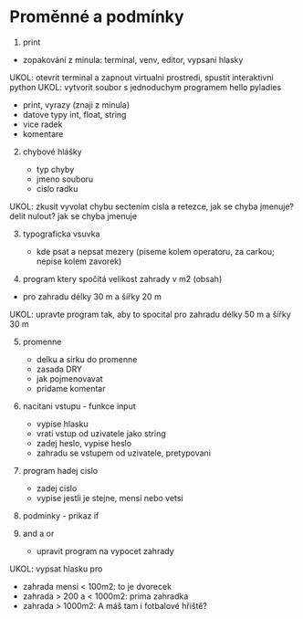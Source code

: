 
# Proměnné a podmínky


1. print

  - zopakování z minula: terminal, venv, editor, vypsani hlasky 

UKOL: otevrit terminal a zapnout virtualni prostredi, spustit interaktivni python 
UKOL: vytvorit soubor s jednoduchym programem hello pyladies 

  - print, vyrazy (znaji z minula)
  - datove typy int, float, string 
  - vice radek 
  - komentare 
    
2. chybové hlášky 
 
   - typ chyby
   - jmeno souboru
   - cislo radku 

UKOL: zkusit vyvolat chybu sectenim cisla a retezce, jak se chyba jmenuje? 
  delit nulout? jak se chyba jmenuje


3. typograficka vsuvka
 
   - kde psat a nepsat mezery (piseme kolem operatoru, za carkou; nepise kolem zavorek)

4. program ktery spočítá velikost zahrady v m2 (obsah) 

  - pro zahradu délky 30 m a šířky 20 m 
 
  UKOL: upravte program tak, aby to spocital pro zahradu délky 50 m a šířky 30 m 
    
5. promenne 
   - delku a sirku do promenne
   - zasada DRY 
   - jak pojmenovavat 
   - pridame komentar 

6. nacitani vstupu - funkce input 

     - vypise hlasku 
     - vrati vstup od uzivatele jako string 
     - zadej heslo, vypise heslo 
     - zahradu se vstupem od uzivatele, pretypovani 

7. program hadej cislo
      - zadej cislo
      - vypise jestli je stejne, mensi nebo vetsi 

8. podminky - prikaz if 

9. and a or 
    - upravit program na vypocet zahrady 
  
 UKOL: vypsat hlasku pro
 - zahrada mensi < 100m2: to je dvorecek 
 - zahrada > 200 a < 1000m2: prima zahradka 
 - zahrada > 1000m2: A máš tam i fotbalové hřiště? 
   
      



